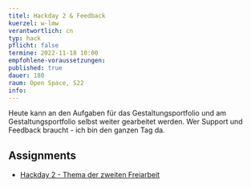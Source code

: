```yaml
---
titel: Hackday 2 & Feedback
kuerzel: w-lmw
verantwortlich: cn
typ: hack
pflicht: false
termine: 2022-11-18 10:00
empfohlene-voraussetzungen:
published: true
dauer: 180
raum: Open Space, S22
info: 
---
```


 Heute kann an den Aufgaben für das Gestaltungsportfolio und am Gestaltungsportfolio selbst weiter gearbeitet werden. Wer Support und Feedback braucht - ich bin den ganzen Tag da.

 ## Assignments

- [Hackday 2 - Thema der zweiten Freiarbeit](/generative-gestaltung/assignments/99-hackday-2/)